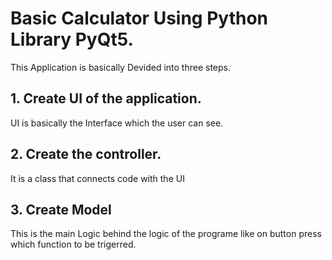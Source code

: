 # Basic Calculator Using Python Library PyQt5.
This Application is basically Devided into three steps.
## 1. Create UI of the application.
UI is basically the Interface which the user can see.


## 2. Create the controller.
It is a class that connects code with the UI


## 3. Create Model
This is the main Logic behind the logic of the programe like on button press which function to be trigerred.


